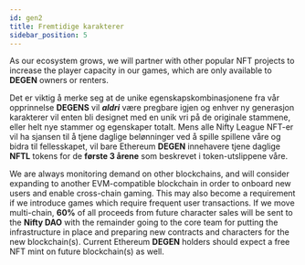 ```yaml
---
id: gen2
title: Fremtidige karakterer
sidebar_position: 5
---
```


As our ecosystem grows, we will partner with other popular NFT projects to increase the player capacity in our games, which are only available to **DEGEN** owners or renters.

Det er viktig å merke seg at de unike egenskapskombinasjonene fra vår opprinnelse **DEGENS** vil **_aldri_** være pregbare igjen og enhver ny generasjon karakterer vil enten bli designet med en unik vri på de originale stammene, eller helt nye stammer og egenskaper totalt. Mens alle Nifty League NFT-er vil ha sjansen til å tjene daglige belønninger ved å spille spillene våre og bidra til fellesskapet, vil bare Ethereum **DEGEN** innehavere tjene daglige **NFTL** tokens for de **første 3 årene** som beskrevet i token-utslippene våre.

We are always monitoring demand on other blockchains, and will consider expanding to another EVM-compatible blockchain in order to onboard new users and enable cross-chain gaming. This may also become a requirement if we introduce games which require frequent user transactions. If we move multi-chain, **60%** of all proceeds from future character sales will be sent to the **Nifty DAO** with the remainder going to the core team for putting the infrastructure in place and preparing new contracts and characters for the new blockchain(s). Current Ethereum **DEGEN** holders should expect a free NFT mint on future blockchain(s) as well.
